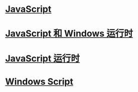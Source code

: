 # [JavaScript](javascript\TOC.md)
# [JavaScript 和 Windows 运行时](jswinrt\TOC.md)
# [JavaScript 运行时](chakra-hosting\TOC.md)
# [Windows Script](winscript\TOC.md)
